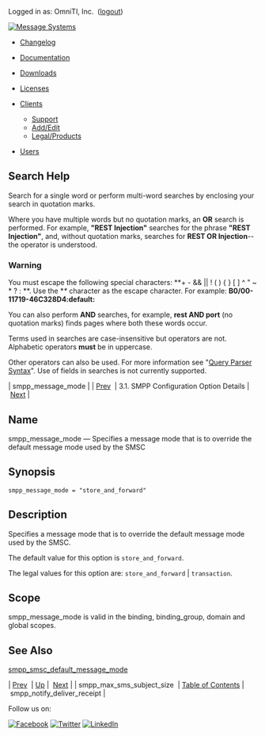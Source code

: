 Logged in as: OmniTI, Inc.  ([logout](https://support.messagesystems.com/logout.php))

[![Message Systems](https://support.messagesystems.com/images/ms-white205.png)](https://support.messagesystems.com/start.php) 

*   [Changelog](https://support.messagesystems.com/start.php?show=changelog)
*   [Documentation](https://support.messagesystems.com/docs/)
*   [Downloads](https://support.messagesystems.com/start.php)

*   [Licenses](https://support.messagesystems.com/license_summary.php)
*   <a href="">Clients</a>
    *   [Support](https://support.messagesystems.com/cs.php)
    *   [Add/Edit](https://support.messagesystems.com/edit_client.php)
    *   [Legal/Products](https://support.messagesystems.com/edit_products.php)
*   [Users](https://support.messagesystems.com/edit_customer.php)

## Search Help

Search for a single word or perform multi-word searches by enclosing your search in quotation marks.

Where you have multiple words but no quotation marks, an **OR** search is performed. For example, **"REST Injection"** searches for the phrase **"REST Injection"**, and, without quotation marks, searches for **REST OR Injection**--the operator is understood.

### Warning

You must escape the following special characters: **+ - && || ! ( ) { } [ ] ^ " ~ * ? : \**. Use the **\** character as the escape character. For example: **B0/00-11719-46C328D4\:default\:**

You can also perform **AND** searches, for example, **rest AND port** (no quotation marks) finds pages where both these words occur.

Terms used in searches are case-insensitive but operators are not. Alphabetic operators **must** be in uppercase.

Other operators can also be used. For more information see "[Query Parser Syntax](https://lucene.apache.org/core/old_versioned_docs/versions/3_0_0/queryparsersyntax.html)". Use of fields in searches is not currently supported.

| smpp_message_mode |
| [Prev](mobility.conf.smpp_max_sms_subject_size.php)  | 3.1. SMPP Configuration Option Details |  [Next](mobility.conf.smpp_notify_deliver_receipt.php) |

<a name="mobility.conf.smpp_message_mode"></a>
## Name

smpp_message_mode — Specifies a message mode that is to override the default message mode used by the SMSC

## Synopsis

`smpp_message_mode = "store_and_forward"`

<a name="idp1842512"></a>
## Description

Specifies a message mode that is to override the default message mode used by the SMSC.

The default value for this option is `store_and_forward`.

The legal values for this option are: `store_and_forward` | `transaction`.

<a name="idp1846704"></a>
## Scope

smpp_message_mode is valid in the binding, binding_group, domain and global scopes.

<a name="idp1848592"></a>
## See Also

[smpp_smsc_default_message_mode](mobility.conf.smpp_smsc_default_message_mode.php "smpp_smsc_default_message_mode")

| [Prev](mobility.conf.smpp_max_sms_subject_size.php)  | [Up](mobility.smpp.options.php#mobility.conf) |  [Next](mobility.conf.smpp_notify_deliver_receipt.php) |
| smpp_max_sms_subject_size  | [Table of Contents](index.php) |  smpp_notify_deliver_receipt |

Follow us on:

[![Facebook](https://support.messagesystems.com/images/icon-facebook.png)](http://www.facebook.com/messagesystems) [![Twitter](https://support.messagesystems.com/images/icon-twitter.png)](http://twitter.com/#!/MessageSystems) [![LinkedIn](https://support.messagesystems.com/images/icon-linkedin.png)](http://www.linkedin.com/company/message-systems)